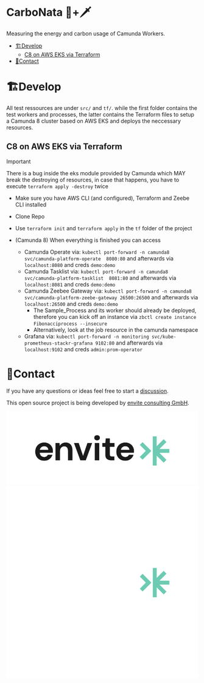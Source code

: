 # CarboNata 🍝+🗡️

Measuring the energy and carbon usage of Camunda Workers.

<!-- TOC -->
* [🏗Develop](#develop)
  * [C8 on AWS EKS via Terraform](#c8-on-aws-eks-via-terraform)
* [📨Contact](#contact)
<!-- TOC -->

# 🏗Develop

All test ressources are under `src/` and `tf/`. while the first folder contains the test workers and processes, the latter contains the Terraform files to setup a Camunda 8 cluster based on AWS EKS and deploys the neccessary resources.

## C8 on AWS EKS via Terraform
> [!IMPORTANT]  
>  There is a bug inside the eks module provided by Camunda which MAY break the destroying of resources, in case that happens, you have to execute `terraform apply -destroy` twice

- Make sure you have AWS CLI (and configured), Terraform and Zeebe CLI installed
- Clone Repo
- Use ``terraform init`` and ``terraform apply`` in the ``tf`` folder of the project
  
- (Camunda 8) When everything is finished you can access 
  - Camunda Operate via: ``kubectl port-forward -n camunda8 svc/camunda-platform-operate  8080:80`` and afterwards via ``localhost:8080`` and creds ``demo:demo``
  - Camunda Tasklist via: ``kubectl port-forward -n camunda8 svc/camunda-platform-tasklist  8081:80`` and afterwards via ``localhost:8081`` and creds ``demo:demo``
  - Camunda Zeebee Gateway via: ``kubectl port-forward -n camunda8 svc/camunda-platform-zeebe-gateway 26500:26500`` and afterwards via ``localhost:26500`` and creds ``demo:demo``
    - The Sample_Process and its worker should already be deployed, therefore you can kick off an instance via ``zbctl create instance Fibonacciprocess --insecure``
    - Alternatively, look at the job resource in the camunda namespace
  - Grafana via: ``kubectl port-forward -n monitoring svc/kube-prometheus-stackr-grafana 9102:80`` and afterwards via ``localhost:9102`` and creds ``admin:prom-operator``

# 📨Contact

If you have any questions or ideas feel free to start a [discussion](https://github.com/envite-consulting/CarboNata/discussions).

This open source project is being developed by [envite consulting GmbH](https://envite.de).

![envite consulting GmbH](assets/envite-black.png#gh-light-mode-only)
![envite consulting GmbH](assets/envite-white.png#gh-dark-mode-only)
